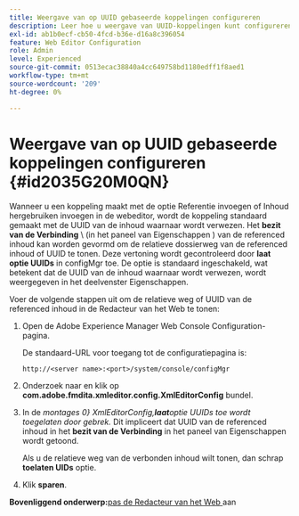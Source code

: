 ```yaml
---
title: Weergave van op UUID gebaseerde koppelingen configureren
description: Leer hoe u weergave van UUID-koppelingen kunt configureren
exl-id: ab1b0ecf-cb50-4fcd-b36e-d16a8c396054
feature: Web Editor Configuration
role: Admin
level: Experienced
source-git-commit: 0513ecac38840a4cc649758bd1180edff1f8aed1
workflow-type: tm+mt
source-wordcount: '209'
ht-degree: 0%

---
```


# Weergave van op UUID gebaseerde koppelingen configureren {#id2035G20M0QN}

Wanneer u een koppeling maakt met de optie Referentie invoegen of Inhoud hergebruiken invoegen in de webeditor, wordt de koppeling standaard gemaakt met de UUID van de inhoud waarnaar wordt verwezen. Het **bezit van de Verbinding** \ (in het paneel van Eigenschappen \) van de referenced inhoud kan worden gevormd om de relatieve dossierweg van de referenced inhoud of UUID te tonen. Deze vertoning wordt gecontroleerd door **laat optie UUIDs** in configMgr toe. De optie is standaard ingeschakeld, wat betekent dat de UUID van de inhoud waarnaar wordt verwezen, wordt weergegeven in het deelvenster Eigenschappen.

Voer de volgende stappen uit om de relatieve weg of UUID van de referenced inhoud in de Redacteur van het Web te tonen:

1. Open de Adobe Experience Manager Web Console Configuration-pagina.

   De standaard-URL voor toegang tot de configuratiepagina is:

   ```http
   http://<server name>:<port>/system/console/configMgr
   ```

1. Onderzoek naar en klik op **com.adobe.fmdita.xmleditor.config.XmlEditorConfig** bundel.

1. In de *montages 0&rbrace; XmlEditorConfig,**laat**&#x200B;optie UUIDs toe wordt toegelaten door gebrek.* Dit impliceert dat UUID van de referenced inhoud in het **bezit van de Verbinding** in het paneel van Eigenschappen wordt getoond.

   Als u de relatieve weg van de verbonden inhoud wilt tonen, dan schrap **toelaten UIDs** optie.

1. Klik **sparen**.


**Bovenliggend onderwerp:**&#x200B;[ pas de Redacteur van het Web ](conf-web-editor.md) aan
